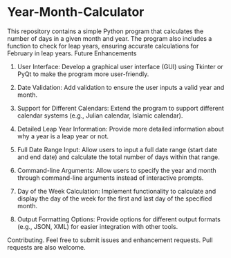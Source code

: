 # Year-Month-Calculator
This repository contains a simple Python program that calculates the number of days in a given month and year. The program also includes a function to check for leap years, ensuring accurate calculations for February in leap years.
Future Enhancements

1. User Interface:
Develop a graphical user interface (GUI) using Tkinter or PyQt to make the program more user-friendly.

2. Date Validation:
Add validation to ensure the user inputs a valid year and month.

3. Support for Different Calendars:
Extend the program to support different calendar systems (e.g., Julian calendar, Islamic calendar).

4. Detailed Leap Year Information:
Provide more detailed information about why a year is a leap year or not.

5. Full Date Range Input:
Allow users to input a full date range (start date and end date) and calculate the total number of days within that range.

6. Command-line Arguments:
Allow users to specify the year and month through command-line arguments instead of interactive prompts.

7. Day of the Week Calculation:
Implement functionality to calculate and display the day of the week for the first and last day of the specified month.

8. Output Formatting Options:
Provide options for different output formats (e.g., JSON, XML) for easier integration with other tools.

Contributing. 
Feel free to submit issues and enhancement requests. Pull requests are also welcome.
